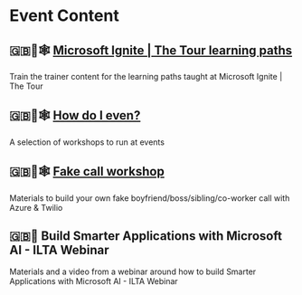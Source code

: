 # Event Content

## 🇬🇧🧠🕸 [Microsoft Ignite | The Tour learning paths](https://github.com/microsoft/ignite-learning-paths-training)

Train the trainer content for the learning paths taught at Microsoft Ignite | The Tour

## 🇬🇧🧠🕸 [How do I even?](https://www.howdoieven.dev)

A selection of workshops to run at events

## 🇬🇧🧠🕸 [Fake call workshop](https://github.com/ChloeCodesThings/FakeCallWorkshop)

Materials to build your own fake boyfriend/boss/sibling/co-worker call with Azure & Twilio

## 🇬🇧🧠 Build Smarter Applications with Microsoft AI - ILTA Webinar

Materials and a video from a webinar around how to build Smarter Applications with Microsoft AI - ILTA Webinar